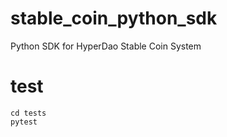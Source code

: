 # stable_coin_python_sdk
Python SDK for HyperDao Stable Coin System


# test

```
cd tests
pytest
```